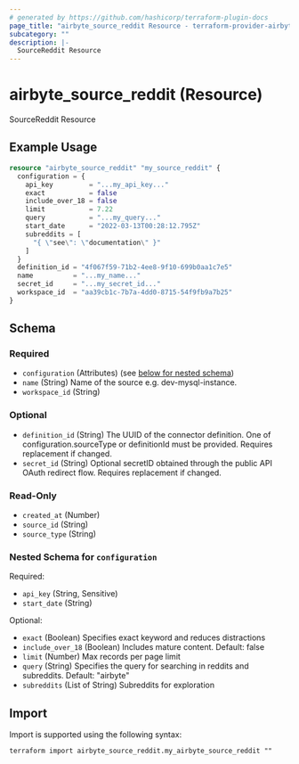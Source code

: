 ```yaml
---
# generated by https://github.com/hashicorp/terraform-plugin-docs
page_title: "airbyte_source_reddit Resource - terraform-provider-airbyte"
subcategory: ""
description: |-
  SourceReddit Resource
---
```


# airbyte_source_reddit (Resource)

SourceReddit Resource

## Example Usage

```terraform
resource "airbyte_source_reddit" "my_source_reddit" {
  configuration = {
    api_key         = "...my_api_key..."
    exact           = false
    include_over_18 = false
    limit           = 7.22
    query           = "...my_query..."
    start_date      = "2022-03-13T00:28:12.795Z"
    subreddits = [
      "{ \"see\": \"documentation\" }"
    ]
  }
  definition_id = "4f067f59-71b2-4ee8-9f10-699b0aa1c7e5"
  name          = "...my_name..."
  secret_id     = "...my_secret_id..."
  workspace_id  = "aa39cb1c-7b7a-4dd0-8715-54f9fb9a7b25"
}
```

<!-- schema generated by tfplugindocs -->
## Schema

### Required

- `configuration` (Attributes) (see [below for nested schema](#nestedatt--configuration))
- `name` (String) Name of the source e.g. dev-mysql-instance.
- `workspace_id` (String)

### Optional

- `definition_id` (String) The UUID of the connector definition. One of configuration.sourceType or definitionId must be provided. Requires replacement if changed.
- `secret_id` (String) Optional secretID obtained through the public API OAuth redirect flow. Requires replacement if changed.

### Read-Only

- `created_at` (Number)
- `source_id` (String)
- `source_type` (String)

<a id="nestedatt--configuration"></a>
### Nested Schema for `configuration`

Required:

- `api_key` (String, Sensitive)
- `start_date` (String)

Optional:

- `exact` (Boolean) Specifies exact keyword and reduces distractions
- `include_over_18` (Boolean) Includes mature content. Default: false
- `limit` (Number) Max records per page limit
- `query` (String) Specifies the query for searching in reddits and subreddits. Default: "airbyte"
- `subreddits` (List of String) Subreddits for exploration

## Import

Import is supported using the following syntax:

```shell
terraform import airbyte_source_reddit.my_airbyte_source_reddit ""
```
